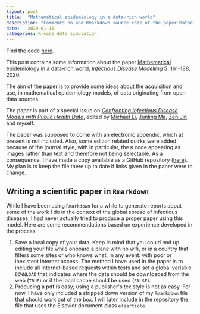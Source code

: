```yaml
---
layout: post
title:  "Mathematical epidemiology in a data-rich world"
description: "Comments on and Rmarkdown source code of the paper Mathematical epidemiology in a data-rich world (Infectious Diseases Modelling, 2020)."
date:   2020-01-15
categories: R-code data simulation
---
```

Find the code [here](https://github.com/julien-arino/modelling-with-data).

This post contains some information about the paper [Mathematical epidemiology in a data-rich world](https://doi.org/10.1016/j.idm.2019.12.008), [*Infectious Disease Modelling*](https://www.sciencedirect.com/journal/infectious-disease-modelling) **5**: 161-188, 2020.

The aim of the paper is to provide some ideas about the acquisition and use, in mathematical epidemiology models, of data originating from open data sources.

The paper is part of a special issue on [*Confronting Infectious Disease Models with Public Health Data*](https://www.sciencedirect.com/journal/infectious-disease-modelling/special-issue/10Z42V1KN0Q), edited by [Michael Li](https://sites.ualberta.ca/~myli/), [Junling Ma](https://www.math.uvic.ca/~junlingm/dokuwiki/doku.php), [Zen Jin](https://www.researchgate.net/profile/Zhen_Jin/info) and myself.

The paper was supposed to come with an electronic appendix, which at present is not included. Also, some edition related quirks were added because of the journal style, with in particular, the `R` code appearing as images rather than text and therefore not being selectable. As a consequence, I have made a copy available as a GitHub repository ([here](https://github.com/julien-arino/modelling-with-data)). My plan is to keep the file there up to date if links given in the paper were to change.

## Writing a scientific paper in `Rmarkdown`
While I have been using `Rmarkdown` for a while to generate reports about some of the work I do in the context of the global spread of infectious diseases, I had never actually tried to produce a proper paper using this model. Here are some recommendations based on experience developed in the process.

1. Save a local copy of your data. Keep in mind that you could end up editing your file while onboard a plane with no wifi, or in a country that filters some sites or who knows what. In any event: with poor or inexistent Internet access. The method I have used in the paper is to include all Internet-based requests within tests and set a global variable `DOWNLOAD` that indicates where the data should be downloaded from the web (`TRUE`) or if the local cache should be used (`FALSE`).
2. Producing a pdf is easy; using a publisher's tex style is not as easy. For now, I have only included a stripped down version of my `Rmarkdown` file that should work out of the box. I will later include in the repository the file that uses the Elsevier document class `elsarticle`.
